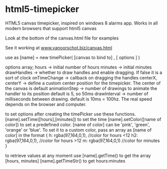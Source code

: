html5-timepicker
================

HTML5 canvas timepicker, inspired on windows 8 alarms app.
Works in all modern browsers that support html5 canvas

Look at the bottom of the canvas.html file for examples

See it working at www.vanoorschot.biz/canvas.html


use as [name] = new timePicker( [canvas to bind to] , [ options ] )

options array;
hours		 	 -> initial number of hours
minutes		 	 -> initial minutes
drawHandles  	 -> whether to draw handles and enable dragging. If false it is a sort of clock
onTimeChange 	 -> callback on dragging the handles
centerX, centerY -> define a custom center position for the timepicker. The center of the canvas is default
animationStep    -> number of drawings to animate the handler to its position default is 5, so 50ms
drawInterval     -> number of milliseconds between drawing. default is 10ms = 100hz. The real speed depends on the browser and computer.

to set options after creating the timePicker use these functions.
[name].setTime([hours],[minutes]) to set the time
[name].setColor([name of color])  to set a predefined color. [name of color] can be 'pink', 'green', 'orange' or 'blue'. To set it to a custom color, pass an array as [name of color] in the format 
	{
		h: rgba(97,164,0,1), //color for hours <12
		h2: rgba(97,164,0,1), //color for hours >12
		m: rgba(97,164,0,1)   //color for minutes
	}
	
	
to retrieve values at any moment use
[name].getTime() to get the array [hours, minutes]
[name].getTimeStr() to get hours:minutes

